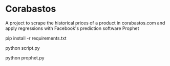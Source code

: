 # Corabastos

A project to scrape the historical prices of a product in corabastos.com and apply regressions with Facebook's prediction software Prophet

pip install -r requirements.txt

python script.py

python prophet.py


